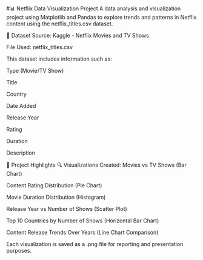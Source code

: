 #📊 Netflix Data Visualization Project
A data analysis and visualization project using Matplotlib and Pandas to explore trends and patterns in Netflix content using the netflix_titles.csv dataset.

📁 Dataset
Source: Kaggle - Netflix Movies and TV Shows

File Used: netflix_titles.csv

This dataset includes information such as:

Type (Movie/TV Show)

Title

Country

Date Added

Release Year

Rating

Duration

Description

📌 Project Highlights
🔍 Visualizations Created:
Movies vs TV Shows (Bar Chart)

Content Rating Distribution (Pie Chart)

Movie Duration Distribution (Histogram)

Release Year vs Number of Shows (Scatter Plot)

Top 10 Countries by Number of Shows (Horizontal Bar Chart)

Content Release Trends Over Years (Line Chart Comparison)

Each visualization is saved as a .png file for reporting and presentation purposes.

